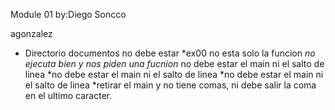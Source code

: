 Module 01
by:Diego Soncco

agonzalez
* Directorio documentos no debe estar
*ex00 no esta solo la funcion
*no ejecuta bien y nos piden una fucnion* no debe estar el main ni el salto de linea
*no debe estar el main ni el salto de linea
*no debe estar el main ni el salto de linea
*retirar el main y no tiene comas, ni debe salir la coma en el ultimo caracter.
